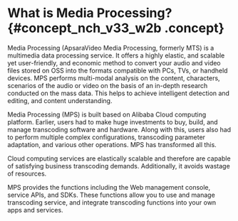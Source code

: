 # What is Media Processing? {#concept_nch_v33_w2b .concept}

Media Processing \(ApsaraVideo Media Processing, formerly MTS\) is a multimedia data processing service. It offers a highly elastic, and scalable yet user-friendly, and economic method to convert your audio and video files stored on OSS into the formats compatible with PCs, TVs, or handheld devices. MPS performs multi-modal analysis on the content, characters, scenarios of the audio or video on the basis of an in-depth research conducted on the mass data. This helps to achieve intelligent detection and editing, and content understanding.

Media Processing \(MPS\) is built based on Alibaba Cloud computing platform. Earlier, users had to make huge investments to buy, build, and manage transcoding software and hardware. Along with this, users also had to perform multiple complex configurations, transcoding parameter adaptation, and various other operations. MPS has transformed all this.

Cloud computing services are elastically scalable and therefore are capable of satisfying business transcoding demands. Additionally, it avoids wastage of resources.

MPS provides the functions including the Web management console, service APIs, and SDKs. These functions allow you to use and manage transcoding service, and integrate transcoding functions into your own apps and services.

